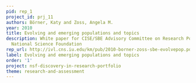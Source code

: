 ```yaml
---
pid: rep_1
project_id: prj_11
authors: Börner, Katy and Zoss, Angela M.
year: 2010
title: Evolving and emerging populations and topics
description: White paper for CISE/SBE Advisory Committee on Research Portfolio Analysis,
  National Science Foundation
rep_url: http://ivl.cns.iu.edu/km/pub/2010-borner-zoss-sbe-evolvepop.pdf
label: Evolving and emerging populations and topics
order: '1'
project: nsf-discovery-in-research-portfolio
theme: research-and-assessment
---
```

